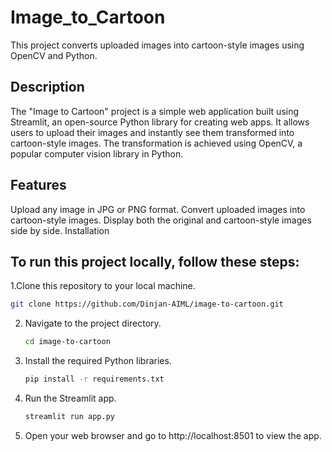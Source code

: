 # Image_to_Cartoon

This project converts uploaded images into cartoon-style images using OpenCV and Python.

## Description
The "Image to Cartoon" project is a simple web application built using Streamlit, an open-source Python library for creating web apps. It allows users to upload their images and instantly see them transformed into cartoon-style images. The transformation is achieved using OpenCV, a popular computer vision library in Python.

## Features
Upload any image in JPG or PNG format.
Convert uploaded images into cartoon-style images.
Display both the original and cartoon-style images side by side.
Installation

## To run this project locally, follow these steps:

1.Clone this repository to your local machine.
  ```bash
  git clone https://github.com/Dinjan-AIML/image-to-cartoon.git
  ```

2. Navigate to the project directory.
   ```bash
   cd image-to-cartoon
   ```

3. Install the required Python libraries.
   ```bash
   pip install -r requirements.txt
   ```

4. Run the Streamlit app.
   ```bash
   streamlit run app.py
   ```

5. Open your web browser and go to http://localhost:8501 to view the app.
